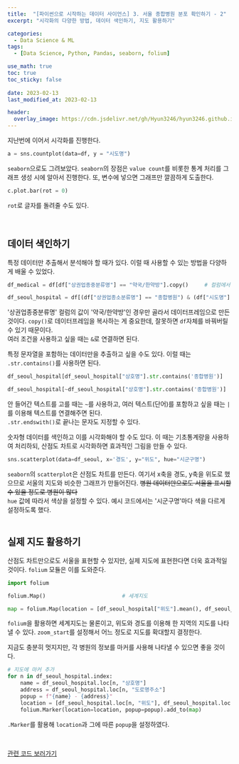 ```yaml
---
title:  "[파이썬으로 시작하는 데이터 사이언스] 3. 서울 종합병원 분포 확인하기 - 2"
excerpt: "시각화의 다양한 방법, 데이터 색인하기, 지도 활용하기"

categories:
  - Data Science & ML
tags:
  - [Data Science, Python, Pandas, seaborn, folium]

use_math: true
toc: true
toc_sticky: false
 
date: 2023-02-13
last_modified_at: 2023-02-13

header:
  overlay_image: https://cdn.jsdelivr.net/gh/Hyun3246/hyun3246.github.io@master/image/overlay image/파이썬으로 시작하는 데이터 사이언스.png
---
```

지난번에 이어서 시각화를 진행한다.
```python
a = sns.countplot(data=df, y = "시도명")
```
`seaborn`으로도 그려보았다. `seaborn`의 장점은 `value count`를 비롯한 통계 처리를 그래프 생성 시에 알아서 진행한다. 또, 변수에 넣으면 그래프만 깔끔하게 도출한다.

```python
c.plot.bar(rot = 0) 
```
`rot`로 글자를 돌려줄 수도 있다.

<br/>

## 데이터 색인하기
특정 데이터만 추출해서 분석해야 할 때가 있다. 이럴 때 사용할 수 있는 방법을 다양하게 배울 수 있었다.    
```python
df_medical = df[df["상권업종중분류명"] == "약국/한약방"].copy()     # 컬럼에서 특정 값만 추출

df_seoul_hospital = df[(df["상권업종소분류명"] == "종합병원") & (df["시도명"] == "서울특별시")].copy()                                                      # 여러 조건 사용
```
'상권업종중분류명' 컬럼의 값이 '약국/한약방'인 경우만 골라서 데이터프레임으로 만든 것이다. `copy()`로 데이터프레임을 복사하는 게 중요한데, 잘못하면 `df`자체를 바꿔버릴 수 있기 때문이다.   
여러 조건을 사용하고 싶을 때는 `&`로 연결하면 된다.

특정 문자열을 포함하는 데이터만을 추출하고 싶을 수도 있다. 이럴 때는 `.str.contains()`를 사용하면 된다.
```python
df_seoul_hospital[df_seoul_hospital["상호명"].str.contains('종합병원')]     # 종합병원이 들어간 텍스트만 가져오기

df_seoul_hospital[~df_seoul_hospital["상호명"].str.contains('종합병원')]    # 종합병원이 '안' 들어간 텍스트만 가져오기
```
안 들어간 텍스트를 고를 때는 `~`를 사용하고, 여러 텍스트(단어)를 포함하고 싶을 때는 `|`를 이용해 텍스트를 연결해주면 된다.  
`.str.endswith()`로 끝나는 문자도 지정할 수 있다.   

숫자형 데이터를 색인하고 이를 시각화해야 할 수도 있다. 이 때는 기초통계량을 사용하여 처리하되, 산점도 차트로 시각화하면 효과적인 그림을 만들 수 있다.
```python
sns.scatterplot(data=df_seoul, x='경도', y="위도", hue="시군구명")
```
`seaborn`의 `scatterplot`은 산점도 차트를 만든다. 여기서 x축을 경도, y축을 위도로 했으므로 서울의 지도와 비슷한 그래프가 만들어진다. ~~병원 데이터만으로도 서울을 표시할 수 있을 정도로 병원이 많다~~   
`hue` 값에 따라서 색상을 설정할 수 있다. 예시 코드에서는 '시군구명'마다 색을 다르게 설정하도록 했다.    
<br/>

## 실제 지도 활용하기
산점도 차트만으로도 서울을 표현할 수 있지만, 실제 지도에 표현한다면 더욱 효과적일 것이다.  `folium` 모듈은 이를 도와준다.
```python
import folium

folium.Map()                        # 세계지도

map = folium.Map(location = [df_seoul_hospital["위도"].mean(), df_seoul_hospital["경도"].mean()], zoom_start = 12)     # 데이터의 위도, 경도 평균치로 서울 지도 나타내기, zoom_start로 zoom 정도 설정
```
`folium`을 활용하면 세계지도는 물론이고, 위도와 경도를 이용해 한 지역의 지도를 나타낼 수 있다. `zoom_start`를 설정해서 어느 정도로 지도를 확대할지 결정한다.    

지금도 충분히 멋지지만, 각 병원의 정보를 마커를 사용해 나타낼 수 있으면 좋을 것이다.
```python
# 지도에 마커 추가
for n in df_seoul_hospital.index:
    name = df_seoul_hospital.loc[n, "상호명"]
    address = df_seoul_hospital.loc[n, "도로명주소"]
    popup = f"{name} - {address}"
    location = [df_seoul_hospital.loc[n, "위도"], df_seoul_hospital.loc[n, "경도"]]
    folium.Marker(location=location, popup=popup).add_to(map)
```
`.Marker`를 활용해 `location`과 그에 따른 `popup`을 설정하였다.


<br/>

[관련 코드 보러가기](https://github.com/Hyun3246/Code-Warehouse/tree/main/%ED%8C%8C%EC%9D%B4%EC%8D%AC%EC%9C%BC%EB%A1%9C%20%EC%8B%9C%EC%9E%91%ED%95%98%EB%8A%94%20%EB%8D%B0%EC%9D%B4%ED%84%B0%20%EC%82%AC%EC%9D%B4%EC%96%B8%EC%8A%A4)   

